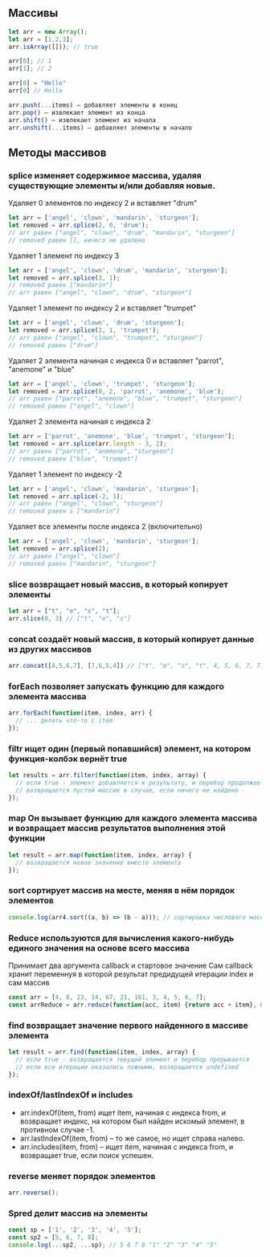 ## Массивы
```javascript
let arr = new Array();
let arr = [1,2,3];
arr.isArray([])); // true

arr[0]; // 1
arr[1]; // 2

arr[0] = "Hello"
arr[0] // Hello

arr.push(...items) – добавляет элементы в конец  
arr.pop() – извлекает элемент из конца  
arr.shift() – извлекает элемент из начала  
arr.unshift(...items) – добавляет элементы в начало  
```
## Методы массивов

### splice изменяет содержимое массива, удаляя существующие элементы и/или добавляя новые.
Удаляет 0 элементов по индексу 2 и вставляет "drum"
```javascript
let arr = ['angel', 'clown', 'mandarin', 'sturgeon'];
let removed = arr.splice(2, 0, 'drum');
// arr равен ["angel", "clown", "drum", "mandarin", "sturgeon"]
// removed равен [], ничего не удалено
```
Удаляет 1 элемент по индексу 3
```javascript
let arr = ['angel', 'clown', 'drum', 'mandarin', 'sturgeon'];
let removed = arr.splice(3, 1);
// removed равен ["mandarin"]
// arr равен ["angel", "clown", "drum", "sturgeon"]
```
Удаляет 1 элемент по индексу 2 и вставляет "trumpet"
```javascript
let arr = ['angel', 'clown', 'drum', 'sturgeon'];
let removed = arr.splice(2, 1, 'trumpet');
// arr равен ["angel", "clown", "trumpet", "sturgeon"]
// removed равен ["drum"]
```
Удаляет 2 элемента начиная с индекса 0 и вставляет "parrot", "anemone" и "blue"
```javascript
let arr = ['angel', 'clown', 'trumpet', 'sturgeon'];
let removed = arr.splice(0, 2, 'parrot', 'anemone', 'blue');
// arr равен ["parrot", "anemone", "blue", "trumpet", "sturgeon"]
// removed равен ["angel", "clown"]
```
Удаляет 2 элемента начиная с индекса 2
```javascript
let arr = ['parrot', 'anemone', 'blue', 'trumpet', 'sturgeon'];
let removed = arr.splice(arr.length - 3, 2);
// arr равен ["parrot", "anemone", "sturgeon"]
// removed равен ["blue", "trumpet"]
```
Удаляет 1 элемент по индексу -2
```javascript
let arr = ['angel', 'clown', 'mandarin', 'sturgeon'];
let removed = arr.splice(-2, 1);
// arr равен ["angel", "clown", "sturgeon"]
// removed равен s ["mandarin"]
```
Удаляет все элементы после индекса 2 (включительно)
```javascript
let arr = ['angel', 'clown', 'mandarin', 'sturgeon'];
let removed = arr.splice(2);
// arr равен ["angel", "clown"]
// removed равен ["mandarin", "sturgeon"]
```
### slice возвращает новый массив, в который копирует элементы
```javascript
let arr = ["t", "e", "s", "t"];
arr.slice(0, 3) // ["t", "e", "s"]
```
### concat создаёт новый массив, в который копирует данные из других массивов
```javascript
arr.concat([4,5,6,7], [7,6,5,4]) // ["t", "e", "s", "t", 4, 5, 6, 7, 7, 6, 5, 4]
```
### forEach позволяет запускать функцию для каждого элемента массива
```javascript
arr.forEach(function(item, index, arr) {
  // ... делать что-то с item
});
```
### filtr ищет один (первый попавшийся) элемент, на котором функция-колбэк вернёт true
```javascript
let results = arr.filter(function(item, index, array) {
  // если true - элемент добавляется к результату, и перебор продолжается
  // возвращается пустой массив в случае, если ничего не найдено
});
```
### map Он вызывает функцию для каждого элемента массива и возвращает массив результатов выполнения этой функции
```javascript
let result = arr.map(function(item, index, array) {
  // возвращается новое значение вместо элемента
});
```
### sort сортирует массив на месте, меняя в нём порядок элементов
```javascript
console.log(arr4.sort((a, b) => (b - a))); // сортировка числового массива
```
### Reduce используются для вычисления какого-нибудь единого значения на основе всего массива
Принимает два аргумента callback и стартовое значение
Сам callback хранит переменнуя в которой результат предидущей итерации index и сам массив

```javascript
const arr = [4, 8, 23, 14, 67, 21, 161, 3, 4, 5, 6, 7];
const arrReduce = arr.reduce(function(acc, item) {return acc + item}, 0); // 323
```
### find возвращает значение первого найденного в массиве элемента
```javascript
let result = arr.find(function(item, index, array) {
  // если true - возвращается текущий элемент и перебор прерывается
  // если все итерации оказались ложными, возвращается undefined
});
```
### indexOf/lastIndexOf и includes
* arr.indexOf(item, from) ищет item, начиная с индекса from, и возвращает индекс, на котором был найден искомый элемент, в противном случае -1.  
* arr.lastIndexOf(item, from) – то же самое, но ищет справа налево.  
* arr.includes(item, from) – ищет item, начиная с индекса from, и возвращает true, если поиск успешен.

### reverse меняет порядок элементов
```javascript
arr.reverse();
```
### Spred делит массив на элементы
```javascript
const sp = ['1', '2', '3', '4', '5'];
const sp2 = [5, 6, 7, 8];
console.log(...sp2, ...sp); // 5 6 7 8 "1" "2" "3" "4" "5"
```